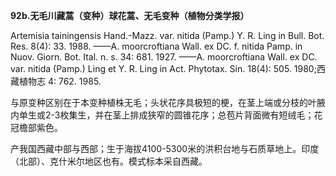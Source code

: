 **92b.无毛川藏蒿（变种）球花蒿、无毛变种（植物分类学报）**

Artemisia tainingensis Hand.-Mazz. var. nitida (Pamp.) Y. R. Ling in Bull. Bot. Res. 8(4): 33. 1988. ——A. moorcroftiana Wall. ex DC. f. nitida Pamp. in Nuov. Giorn. Bot. Ital. n. s. 34: 681. 1927. ——A. moorcroftiana Wall. ex DC. var. nitida (Pamp.) Ling et Y. R. Ling in Act. Phytotax. Sin. 18(4): 505. 1980;西藏植物志 4: 762. 1985.

与原变种区别在于本变种植株无毛；头状花序具极短的梗，在茎上端或分枝的叶腋内单生或2-3枚集生，并在茎上排成狭窄的圆锥花序；总苞片背面微有短绒毛；花冠檐部紫色。

产我国西藏中部与西部；生于海拔4100-5300米的洪积台地与石质草地上。印度（北部）、克什米尔地区也有。模式标本采自西藏。
